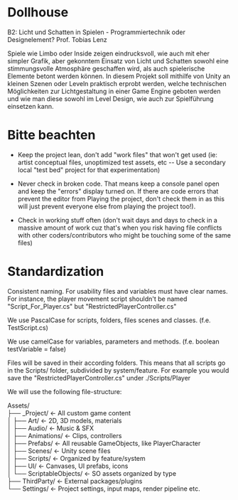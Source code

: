 # Dollhouse

B2: Licht und Schatten in Spielen - Programmiertechnik oder Designelement?
Prof. Tobias Lenz

Spiele wie Limbo oder Inside zeigen eindrucksvoll, wie auch mit eher simpler Grafik, aber gekonntem Einsatz von Licht und Schatten sowohl eine stimmungsvolle Atmosphäre geschaffen wird, als auch spielerische Elemente betont werden können. In diesem Projekt soll mithilfe von Unity an kleinen Szenen oder Leveln praktisch erprobt werden, welche technischen Möglichkeiten zur Lichtgestaltung in einer Game Engine geboten werden und wie man diese sowohl im Level Design, wie auch zur Spielführung einsetzen kann.

# Bitte beachten

- Keep the project lean, don't add "work files" that won't get used (ie: artist conceptual files, unoptimized test assets, etc -- Use a secondary local "test bed" project for that experimentation)

- Never check in broken code. That means keep a console panel open and keep the "errors" display turned on. If there are code errors that prevent the editor from Playing the project, don't check them in as this will just prevent everyone else from playing the project too!).

- Check in working stuff often (don't wait days and days to check in a massive amount of work cuz that's when you risk having file conflicts with other coders/contributors who might be touching some of the same files)

# Standardization

Consistent naming. For usability files and variables must have clear names. For instance, the player movement script shouldn't be named "Script_For_Player.cs" but "RestrictedPlayerController.cs"

We use PascalCase for scripts, folders, files scenes and classes. (f.e. TestScript.cs)

We use camelCase for variables, parameters and methods. (f.e. boolean testVariable = false)

Files will be saved in their according folders. This means that all scripts go in the Scripts/ folder, subdivided by system/feature. For example you would save the "RestrictedPlayerController.cs" under ./Scripts/Player

We will use the following file-structure:

Assets/ <br>
├── _Project/ ← All custom game content  <br>
│ ├── Art/ ← 2D, 3D models, materials  <br>
│ ├── Audio/ ← Music & SFX  <br>
│ ├── Animations/ ← Clips, controllers  <br>
│ ├── Prefabs/ ← All reusable GameObjects, like PlayerCharacter  <br>
│ ├── Scenes/ ← Unity scene files  <br>
│ ├── Scripts/ ← Organized by feature/system  <br>
│ ├── UI/ ← Canvases, UI prefabs, icons  <br>
│ └── ScriptableObjects/ ← SO assets organized by type <br>
├── ThirdParty/ ← External packages/plugins  <br>
└── Settings/ ← Project settings, input maps, render pipeline etc. <br>
